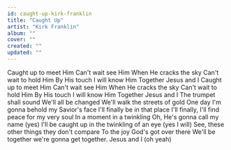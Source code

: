 ```yaml
---
id: caught-up-kirk-franklin
title: "Caught Up"
artist: "Kirk Franklin"
album: ""
cover: ""
created: ""
updated: ""
---
```


Caught up to meet Him
Can't wait see Him
When He cracks the sky
Can't wait to hold Him
By His touch I will know Him
Together Jesus and I
Caught up to meet Him
Can't wait see Him
When He cracks the sky
Can't wait to hold Him
By His touch I will know Him
Together Jesus and I
The trumpet shall sound
We'll all be changed
We'll walk the streets of gold
One day I'm gonna behold my Savior's face
I'll finally be in that place
I'll finally, I'll find peace for my very soul
In a moment in a twinkling
Oh, He's gonna call my name (yes)
I'll be caught up in the twinkling of an eye (yes I will)
See, these other things they don't compare
To the joy God's got over there
We'll be together we're gonna get together.
Jesus and I (oh yeah)